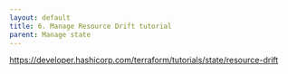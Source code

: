 ```yaml
---
layout: default
title: 6. Manage Resource Drift tutorial
parent: Manage state
---
```


https://developer.hashicorp.com/terraform/tutorials/state/resource-drift
